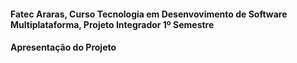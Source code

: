 #### Fatec Araras, Curso Tecnologia em Desenvovimento de Software Multiplataforma, Projeto Integrador 1º Semestre

#### Apresentação do Projeto

